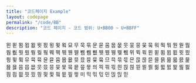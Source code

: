 ```yaml
---
title: "코드페이지 Example"
layout: codepage
permalink: "/code/BB"
description: "코드 페이지 - 코드 범위: U+BB00 ~ U+BBFF"
---
```


<span class="character">묀</span>
<span class="code tofu"></span>
<span class="code tofu"></span>
<span class="character">묃</span>
<span class="code tofu"></span>
<span class="code tofu"></span>
<span class="code tofu"></span>
<span class="code tofu"></span>
<span class="code tofu"></span>
<span class="code tofu"></span>
<span class="code tofu"></span>
<span class="code tofu"></span>
<span class="character">묌</span>
<span class="character">묍</span>
<span class="character">묎</span>
<span class="character">묏</span>
<span class="character">묐</span>
<span class="character">묑</span>
<span class="character">묒</span>
<span class="code tofu"></span>
<span class="character">묔</span>
<span class="code tofu"></span>
<span class="code tofu"></span>
<span class="code tofu"></span>
<span class="character">묘</span>
<span class="code tofu"></span>
<span class="code tofu"></span>
<span class="code tofu"></span>
<span class="code tofu"></span>
<span class="code tofu"></span>
<span class="code tofu"></span>
<span class="code tofu"></span>
<span class="code tofu"></span>
<span class="code tofu"></span>
<span class="code tofu"></span>
<span class="code tofu"></span>
<span class="code tofu"></span>
<span class="code tofu"></span>
<span class="code tofu"></span>
<span class="code tofu"></span>
<span class="code tofu"></span>
<span class="code tofu"></span>
<span class="code tofu"></span>
<span class="code tofu"></span>
<span class="code tofu"></span>
<span class="code tofu"></span>
<span class="code tofu"></span>
<span class="code tofu"></span>
<span class="code tofu"></span>
<span class="code tofu"></span>
<span class="code tofu"></span>
<span class="code tofu"></span>
<span class="character">무</span>
<span class="character">묵</span>
<span class="character">묶</span>
<span class="code tofu"></span>
<span class="character">문</span>
<span class="code tofu"></span>
<span class="code tofu"></span>
<span class="character">묻</span>
<span class="code tofu"></span>
<span class="code tofu"></span>
<span class="code tofu"></span>
<span class="code tofu"></span>
<span class="code tofu"></span>
<span class="code tofu"></span>
<span class="code tofu"></span>
<span class="code tofu"></span>
<span class="character">뭄</span>
<span class="character">뭅</span>
<span class="character">뭆</span>
<span class="character">뭇</span>
<span class="character">뭈</span>
<span class="character">뭉</span>
<span class="character">뭊</span>
<span class="code tofu"></span>
<span class="character">뭌</span>
<span class="code tofu"></span>
<span class="code tofu"></span>
<span class="code tofu"></span>
<span class="character">뭐</span>
<span class="character">뭑</span>
<span class="character">뭒</span>
<span class="code tofu"></span>
<span class="character">뭔</span>
<span class="code tofu"></span>
<span class="code tofu"></span>
<span class="character">뭗</span>
<span class="code tofu"></span>
<span class="code tofu"></span>
<span class="code tofu"></span>
<span class="code tofu"></span>
<span class="code tofu"></span>
<span class="code tofu"></span>
<span class="code tofu"></span>
<span class="code tofu"></span>
<span class="character">뭠</span>
<span class="character">뭡</span>
<span class="character">뭢</span>
<span class="character">뭣</span>
<span class="character">뭤</span>
<span class="character">뭥</span>
<span class="character">뭦</span>
<span class="code tofu"></span>
<span class="character">뭨</span>
<span class="code tofu"></span>
<span class="code tofu"></span>
<span class="code tofu"></span>
<span class="character">뭬</span>
<span class="character">뭭</span>
<span class="character">뭮</span>
<span class="code tofu"></span>
<span class="character">뭰</span>
<span class="code tofu"></span>
<span class="code tofu"></span>
<span class="character">뭳</span>
<span class="code tofu"></span>
<span class="code tofu"></span>
<span class="code tofu"></span>
<span class="code tofu"></span>
<span class="code tofu"></span>
<span class="code tofu"></span>
<span class="code tofu"></span>
<span class="code tofu"></span>
<span class="character">뭼</span>
<span class="character">뭽</span>
<span class="character">뭾</span>
<span class="character">뭿</span>
<span class="character">뮀</span>
<span class="character">뮁</span>
<span class="character">뮂</span>
<span class="code tofu"></span>
<span class="character">뮄</span>
<span class="code tofu"></span>
<span class="code tofu"></span>
<span class="code tofu"></span>
<span class="character">뮈</span>
<span class="character">뮉</span>
<span class="character">뮊</span>
<span class="code tofu"></span>
<span class="character">뮌</span>
<span class="code tofu"></span>
<span class="code tofu"></span>
<span class="character">뮏</span>
<span class="code tofu"></span>
<span class="code tofu"></span>
<span class="code tofu"></span>
<span class="code tofu"></span>
<span class="code tofu"></span>
<span class="code tofu"></span>
<span class="code tofu"></span>
<span class="code tofu"></span>
<span class="character">뮘</span>
<span class="character">뮙</span>
<span class="character">뮚</span>
<span class="character">뮛</span>
<span class="character">뮜</span>
<span class="character">뮝</span>
<span class="character">뮞</span>
<span class="code tofu"></span>
<span class="character">뮠</span>
<span class="code tofu"></span>
<span class="code tofu"></span>
<span class="code tofu"></span>
<span class="character">뮤</span>
<span class="character">뮥</span>
<span class="character">뮦</span>
<span class="code tofu"></span>
<span class="character">뮨</span>
<span class="code tofu"></span>
<span class="code tofu"></span>
<span class="character">뮫</span>
<span class="code tofu"></span>
<span class="code tofu"></span>
<span class="code tofu"></span>
<span class="code tofu"></span>
<span class="code tofu"></span>
<span class="code tofu"></span>
<span class="code tofu"></span>
<span class="code tofu"></span>
<span class="character">뮴</span>
<span class="character">뮵</span>
<span class="character">뮶</span>
<span class="character">뮷</span>
<span class="character">뮸</span>
<span class="character">뮹</span>
<span class="character">뮺</span>
<span class="code tofu"></span>
<span class="character">뮼</span>
<span class="code tofu"></span>
<span class="code tofu"></span>
<span class="code tofu"></span>
<span class="character">므</span>
<span class="character">믁</span>
<span class="character">믂</span>
<span class="character">믃</span>
<span class="character">믄</span>
<span class="character">믅</span>
<span class="character">믆</span>
<span class="character">믇</span>
<span class="character">믈</span>
<span class="character">믉</span>
<span class="character">믊</span>
<span class="character">믋</span>
<span class="character">믌</span>
<span class="character">믍</span>
<span class="character">믎</span>
<span class="character">믏</span>
<span class="character">믐</span>
<span class="character">믑</span>
<span class="character">믒</span>
<span class="character">믓</span>
<span class="character">믔</span>
<span class="character">믕</span>
<span class="character">믖</span>
<span class="character">믗</span>
<span class="character">믘</span>
<span class="character">믙</span>
<span class="character">믚</span>
<span class="character">믛</span>
<span class="character">믜</span>
<span class="character">믝</span>
<span class="character">믞</span>
<span class="character">믟</span>
<span class="character">믠</span>
<span class="character">믡</span>
<span class="character">믢</span>
<span class="character">믣</span>
<span class="character">믤</span>
<span class="character">믥</span>
<span class="character">믦</span>
<span class="character">믧</span>
<span class="character">믨</span>
<span class="character">믩</span>
<span class="character">믪</span>
<span class="character">믫</span>
<span class="character">믬</span>
<span class="character">믭</span>
<span class="character">믮</span>
<span class="character">믯</span>
<span class="character">믰</span>
<span class="character">믱</span>
<span class="character">믲</span>
<span class="character">믳</span>
<span class="character">믴</span>
<span class="character">믵</span>
<span class="character">믶</span>
<span class="character">믷</span>
<span class="character">미</span>
<span class="character">믹</span>
<span class="character">믺</span>
<span class="character">믻</span>
<span class="character">민</span>
<span class="character">믽</span>
<span class="character">믾</span>
<span class="character">믿</span>